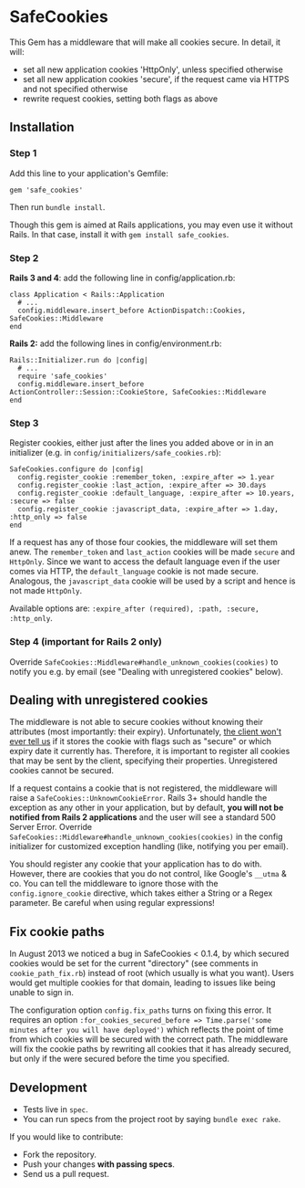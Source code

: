 # SafeCookies

This Gem has a middleware that will make all cookies secure. In detail, it will:

* set all new application cookies 'HttpOnly', unless specified otherwise
* set all new application cookies 'secure', if the request came via HTTPS and not specified otherwise
* rewrite request cookies, setting both flags as above

## Installation

### Step 1
Add this line to your application's Gemfile:

    gem 'safe_cookies'

Then run `bundle install`.

Though this gem is aimed at Rails applications, you may even use it without
Rails. In that case, install it with `gem install safe_cookies`.


### Step 2
**Rails 3 and 4**: add the following line in config/application.rb:

    class Application < Rails::Application
      # ...
      config.middleware.insert_before ActionDispatch::Cookies, SafeCookies::Middleware
    end

**Rails 2:** add the following lines in config/environment.rb:

    Rails::Initializer.run do |config|
      # ...
      require 'safe_cookies'
      config.middleware.insert_before ActionController::Session::CookieStore, SafeCookies::Middleware
    end

### Step 3
Register cookies, either just after the lines you added above or in in an initializer
(e.g. in `config/initializers/safe_cookies.rb`):

    SafeCookies.configure do |config|
      config.register_cookie :remember_token, :expire_after => 1.year
      config.register_cookie :last_action, :expire_after => 30.days
      config.register_cookie :default_language, :expire_after => 10.years, :secure => false
      config.register_cookie :javascript_data, :expire_after => 1.day, :http_only => false
    end

If a request has any of those four cookies, the middleware will set them anew. The `remember_token` and
`last_action` cookies will be made `secure` and `HttpOnly`.
Since we want to access the default language even if the user comes via HTTP,  the `default_language`
cookie is not made secure. Analogous, the `javascript_data` cookie will be used by a script and hence is
not made `HttpOnly`.

Available options are: `:expire_after (required), :path, :secure, :http_only`.

### Step 4 (important for Rails 2 only)
Override `SafeCookies::Middleware#handle_unknown_cookies(cookies)` to notify you
e.g. by email (see "Dealing with unregistered cookies" below).


## Dealing with unregistered cookies

The middleware is not able to secure cookies without knowing their attributes
(most importantly: their expiry). Unfortunately, [the client won't ever tell us](http://tools.ietf.org/html/rfc6265#section-4.2.2)
if it stores the cookie with flags such as "secure" or which expiry date it
currently has. Therefore, it is important to register all cookies that may be
sent by the client, specifying their properties. Unregistered cookies cannot be
secured.

If a request contains a cookie that is not registered, the middleware will raise
a `SafeCookies::UnknownCookieError`. Rails 3+ should handle the exception as any
other in your application, but by default, **you will not be notified from Rails
2 applications** and the user will see a standard 500 Server Error. Override
`SafeCookies::Middleware#handle_unknown_cookies(cookies)` in the config
initializer for customized exception handling (like, notifying you per email).

You should register any cookie that your application has to do with. However, there are cookies that you
do not control, like Google's `__utma` & co. You can tell the middleware to ignore those with the
`config.ignore_cookie` directive, which takes either a String or a Regex parameter. Be careful when using
regular expressions!


## Fix cookie paths

In August 2013 we noticed a bug in SafeCookies < 0.1.4, by which secured cookies would be set for the
current "directory" (see comments in `cookie_path_fix.rb`) instead of root (which usually is what you want).
Users would get multiple cookies for that domain, leading to issues like being unable to sign in.

The configuration option `config.fix_paths` turns on fixing this error. It requires an option
`:for_cookies_secured_before => Time.parse('some minutes after you will have deployed')` which reflects the
point of time from which cookies will be secured with the correct path. The middleware will fix the cookie
paths by rewriting all cookies that it has already secured, but only if the were secured before the time
you specified.


## Development

- Tests live in `spec`.
- You can run specs from the project root by saying `bundle exec rake`.

If you would like to contribute:

- Fork the repository.
- Push your changes **with passing specs**.
- Send us a pull request.

